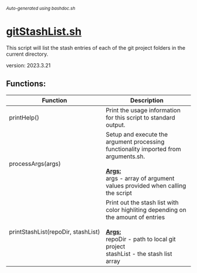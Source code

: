 <small><i>Auto-generated using bashdoc.sh</i></small>
# [gitStashList.sh](../gitStashList.sh)

 This script will list the stash entries of each of the git project folders 
 in the current directory.
 
 version: 2023.3.21


## Functions:
| Function | Description |
|----------|-------------|
| printHelp() | Print the usage information for this script to standard output.   |
| processArgs(args) | Setup and execute the argument processing functionality imported from arguments.sh.    <br><br><u><b>Args:</b></u><br>args - array of argument values provided when calling the script  <br> |
| printStashList(repoDir,&nbsp;stashList) | Print out the stash list with color highliting depending on the amount of entries    <br><br><u><b>Args:</b></u><br>repoDir - path to local git project  <br>stashList - the stash list array  <br> |
